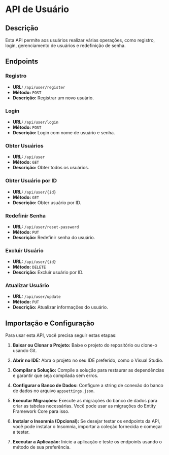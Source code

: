 # API de Usuário

## Descrição
Esta API permite aos usuários realizar várias operações, como registro, login, gerenciamento de usuários e redefinição de senha.

## Endpoints

### Registro
- **URL:** `/api/user/register`
- **Método:** `POST`
- **Descrição:** Registrar um novo usuário.

### Login
- **URL:** `/api/user/login`
- **Método:** `POST`
- **Descrição:** Login com nome de usuário e senha.

### Obter Usuários
- **URL:** `/api/user`
- **Método:** `GET`
- **Descrição:** Obter todos os usuários.

### Obter Usuário por ID
- **URL:** `/api/user/{id}`
- **Método:** `GET`
- **Descrição:** Obter usuário por ID.

### Redefinir Senha
- **URL:** `/api/user/reset-password`
- **Método:** `PUT`
- **Descrição:** Redefinir senha do usuário.

### Excluir Usuário
- **URL:** `/api/user/{id}`
- **Método:** `DELETE`
- **Descrição:** Excluir usuário por ID.

### Atualizar Usuário
- **URL:** `/api/user/update`
- **Método:** `PUT`
- **Descrição:** Atualizar informações do usuário.

## Importação e Configuração

Para usar esta API, você precisa seguir estas etapas:

1. **Baixar ou Clonar o Projeto:** Baixe o projeto do repositório ou clone-o usando Git.

2. **Abrir no IDE:** Abra o projeto no seu IDE preferido, como o Visual Studio.

3. **Compilar a Solução:** Compile a solução para restaurar as dependências e garantir que seja compilada sem erros.

4. **Configurar o Banco de Dados:** Configure a string de conexão do banco de dados no arquivo `appsettings.json`.

5. **Executar Migrações:** Execute as migrações do banco de dados para criar as tabelas necessárias. Você pode usar as migrações do Entity Framework Core para isso.

6. **Instalar o Insomnia (Opcional):** Se desejar testar os endpoints da API, você pode instalar o Insomnia, importar a coleção fornecida e começar a testar.

7. **Executar a Aplicação:** Inicie a aplicação e teste os endpoints usando o método de sua preferência.
